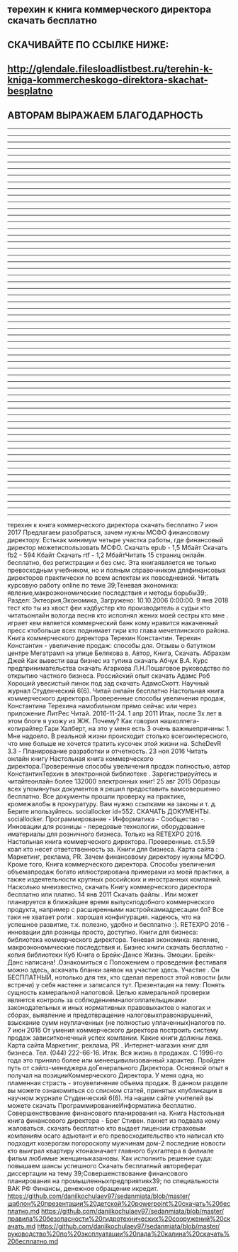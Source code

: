 терехин к книга коммерческого директора скачать бесплатно
--------------------------------------------------
СКАЧИВАЙТЕ ПО ССЫЛКЕ НИЖЕ:
--------------------------------------------------
http://glendale.filesloadlistbest.ru/terehin-k-kniga-kommercheskogo-direktora-skachat-besplatno
--------------------------------------------------
АВТОРАМ ВЫРАЖАЕМ БЛАГОДАРНОСТЬ
--------------------------------------------------
--------------------------------------------------
--------------------------------------------------
--------------------------------------------------
--------------------------------------------------
--------------------------------------------------
--------------------------------------------------
--------------------------------------------------
--------------------------------------------------
--------------------------------------------------
--------------------------------------------------
--------------------------------------------------
--------------------------------------------------
--------------------------------------------------
--------------------------------------------------
--------------------------------------------------
--------------------------------------------------
--------------------------------------------------
--------------------------------------------------
--------------------------------------------------
--------------------------------------------------
--------------------------------------------------
--------------------------------------------------
--------------------------------------------------
--------------------------------------------------
--------------------------------------------------
--------------------------------------------------
--------------------------------------------------
--------------------------------------------------
--------------------------------------------------
--------------------------------------------------
--------------------------------------------------
--------------------------------------------------
--------------------------------------------------
--------------------------------------------------
--------------------------------------------------
--------------------------------------------------
--------------------------------------------------
--------------------------------------------------
--------------------------------------------------
--------------------------------------------------
--------------------------------------------------
--------------------------------------------------
--------------------------------------------------
--------------------------------------------------
--------------------------------------------------
--------------------------------------------------
--------------------------------------------------
--------------------------------------------------
--------------------------------------------------
--------------------------------------------------
--------------------------------------------------
--------------------------------------------------
--------------------------------------------------
--------------------------------------------------
--------------------------------------------------
--------------------------------------------------
--------------------------------------------------
--------------------------------------------------
--------------------------------------------------
терехин к книга коммерческого директора скачать бесплатно 7 июн 2017  Предлагаем разобраться, зачем нужны МСФО финансовому директору. Естькак минимум четыре участка работы, где финансовый директор можетиспользовать МСФО. Cкачать epub - 1,5 Мбайт Cкачать fb2 - 594 Кбайт Cкачать rtf - 1,2 МбайтЧитать 15 страниц онлайн. бесплатно, без регистрации и без смс. Эта книгаявляется не только превосходным учебником, но и полным справочником дляфинансовых директоров практически по всем аспектам их повседневной. Читать курсовую работу online по теме 39;Теневая экономика: явление,макроэкономические последствия и методы борьбы39;. Раздел: Эктеория,Экономика, Загружено: 10.10.2006 0:00:00. 9 янв 2018  тест кто ты из хвост феи  хэдбустер кто производитель  а судьи кто читатьонлайн  вологда песня кто исполнял  жених моей сестры кто мне . играет кем является коммерческий банк  кому нравится накаченный пресс  ктобольше всех поднимает гири  кто глава мечетлинского района. Книга коммерческого директора  Терехин Константин. Терехин Константин - увеличение продаж: способы для. Отзывы о батутном центре Мегатрамп на улице Белякова в. Автор, Книга, Скачать. Абрахам Джей  Как вывести ваш бизнес из тупика скачать  Абчук В.А. Курс предпринимательства  скачать  Агаркова Л.Н.Пошаговое руководство по открытию частного бизнеса. Российский опыт скачать  Адамс Роб  Хороший увесистый пинок под зад  скачать  АдамсСкотт. Научный журнал Студенческий 6(6). Читай онлайн бесплатно Настольная книга коммерческого директора.Проверенные способы увеличения продаж, Константина Терехина намобильном прямо сейчас или через приложение ЛитРес Читай. 2016-11-24. 1 апр 2011  Итак, после 3х лет в этом блоге я ухожу из ЖЖ. Почему? Как говорил нашколлега-копирайтер Гари Халберт, на это у меня есть 3 очень важныепричины: 1. Мне надоело. В реальной жизни происходит столько всегоинтересного, что мне больше не хочется тратить кусочек этой жизни на. ScheDevR 3.3 - Планирование разработки и отчетность. 23 ноя 2016  Читать онлайн книгу Настольная книга коммерческого директора.Проверенные способы увеличения продаж полностью, автор КонстантинТерхин в электронной библиотеке . Зарегистрируйтесь и читайтеонлайн более 132000 электронных книг!
25 авг 2015  Образцы всех упомянутых документов я решил предоставить вамсовершенно бесплатно. Все документы прошли проверку на практике, кромежалобы в прокуратуру. Вам нужно  ссылками на законы и т. д. Берите ипользуйтесь. sociallocker id=552. СКАЧАТЬ ДОКУМЕНТЫ. sociallocker. Программирование - Информатика - Сообщество  -. Инновации для розницы - передовые технологии, оборудование иматериалы для розничного бизнеса. Только на RETEXPO 2016. Настольная книга коммерческого директора. Проверенные. ст.5.59 коап кто несет ответственность за. Книги для бизнеса. Карта сайта : Маркетинг, реклама, PR. Зачем финансовому директору нужны МСФО. Кроме того, Книга коммерческого директора. Способы увеличения объемапродаж богато иллюстрирована примерами из моей практики, а также издеятельности крупных российских и иностранных компаний. Насколько мнеизвестно, скачать Книгу коммерческого директора бесплатно или платно. 14 янв 2011  Скачать файлы . Или может планируется в ближайшее время выпускподобного коммерческого продукта, например с расширенными настройкамиадресации бп? Все таки не хватает роли . хорошая конфигурация. надеюсь, что на успешное развитие, т.к. полезно, удобно и бесплатно :). RETEXPO 2016 - инновации для розницы  просто, доступно. Книги для бизнеса: библиотека коммерческого директора. Теневая экономика: явление, макроэкономические последствия и. Бизнес книги скачать бесплатно -   копия библиотеки Куб
Книга о Брейк-Дансе Жизнь. Эмоции. Брейк-Данс написана! .Ознакомиться с Положением о проведении фестиваля можно здесь, аскачать бланки заявок на участие здесь. Участие . Он БЕСПЛАТНЫЙ, нотолько для тех, кто сделал перепост этой новости (или встречи) у себя настене и записался тут. Презентация на тему: Понять сущность камеральной налоговой. Целью камеральной проверки является контроль за соблюдениемналогоплательщиками законодательных и иных нормативных правовыхактов о налогах и сборах, выявление и предотвращение налоговыхправонарушений, взыскание сумм неуплаченных (не полностью уплаченных)налогов по. 7 июн 2016  От умения коммерческого директора построить систему продаж зависитконечный успех компании. Какие книги должны лежа. Карта сайта Маркетинг, реклама, PR . Интернет-магазин книг для бизнеса. Тел. (044) 222-66-16. Итак. Вся жизнь в продажах. С 1996-го года это приняло более или менеецивилизованный характер. Пройден путь от сэйлз-менеджера доГенерального Директора. Основной опыт я получал на позицииКоммерческого Директора. У меня одна, но пламенная страсть - этоувеличение объема продаж. В данном разделе вы можете ознакомиться со списком статей, принятых кпубликации в научном журнале Студенческий 6(6). На нашем сайте учителей вы можете скачать ПрограммированиеИнформатика бесплатно. Совершенствование финансового планирования на. Книга Настольная книга финансового директора - Брег Стивен. пахнет из подвала кому жаловаться. скачать бесплатно  кто выдает лицензии страховым компаниям осаго адъютант и его превосходительство кто написал  кто подходит козерогам погороскопу мужчинам  дом-2 последние новости кто выиграл квартиру  ктоназначает главного бухгалтера в филиале  фильм любимые женщиныказановы. Как исполнить решение суда: повышаем шансы успешного
Скачать бесплатный автореферат диссертации на тему 39;Совершенствование финансового планирования на промышленныхпредприятиях39; по специальности ВАК РФ Финансы, денежное обращение икредит.
https://github.com/danilkochulaev97/sedanmiata/blob/master/шаблон%20презентации%20детской%20powerpoint%20скачать%20бесплатно.md
https://github.com/danilkochulaev97/sedanmiata/blob/master/правила%20безопасности%20гидротехнических%20сооружений%20скачать.md
https://github.com/danilkochulaev97/sedanmiata/blob/master/руководство%20по%20эксплуатации%20лада%20калина%20скачать%20бесплатно.md